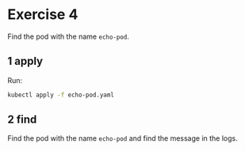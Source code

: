 # Exercise 4
Find the pod with the name `echo-pod`.

## 1 apply
Run:
```sh
kubectl apply -f echo-pod.yaml
```

## 2 find
Find the pod with the name `echo-pod` and find the message in the logs.